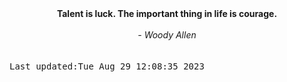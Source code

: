 
<div align="center"><b><span>Talent is luck. The important thing in life is courage.</span></b><br><br><i> - Woody Allen</i></div>
<br><br><kbd>Last updated:Tue Aug 29 12:08:35 2023</kbd>